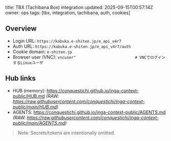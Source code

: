 title: TBX (Tachibana Box) integration
updated: 2025-09-15T00:57:14Z
owner: ops
tags: [tbx, integration, tachibana, auth, cookies]

## Overview
- Login URL: `https://kabuka.e-shiten.jp/e_api_v4r7`
- Auth  URL: `https://kabuka.e-shiten.jp/e_api_v4r7/auth`
- Cookie domain: `e-shiten.jp`
- Browser user (VNC): `vncuser"                          # VNCでログインするLinuxユーザ`

## Hub links
- HUB (memory): https://conquestichi.github.io/inga-context-public/HUB.md *(RAW: https://raw.githubusercontent.com/conquestichi/inga-context-public/main/HUB.md)*
- AGENTS:        https://conquestichi.github.io/inga-context-public/AGENTS.md *(RAW: https://raw.githubusercontent.com/conquestichi/inga-context-public/main/AGENTS.md)*

> Note: Secrets/tokens are intentionally omitted.
